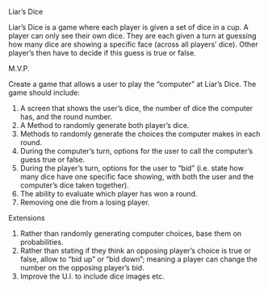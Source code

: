﻿Liar’s Dice




Liar’s Dice is a game where each player is given a set of dice in a cup. A player can only see their own dice. They are each given a turn at guessing how many dice are showing a specific face (across all players’ dice). Other player’s then have to decide if this guess is true or false.


M.V.P.


Create a game that allows a user to play the “computer” at Liar’s Dice. The game should include:


1. A screen that shows the user’s dice, the number of dice the computer has, and the round number.
2. A Method to randomly generate both player’s dice.
3. Methods to randomly generate the choices the computer makes in each round.
4. During the computer’s turn, options for the user to call the computer’s guess true or false.
5. During the player’s turn, options for the user to “bid” (i.e. state how many dice have one specific face showing, with both the user and the computer’s dice taken together).
6. The ability to evaluate which player has won a round.
7. Removing one die from a losing player.




Extensions


1. Rather than randomly generating computer choices, base them on probabilities.
2. Rather than stating if they think an opposing player’s choice is true or false, allow to “bid up” or “bid down”; meaning a player can change the number on the opposing player’s bid.
3. Improve the U.I. to include dice images etc.